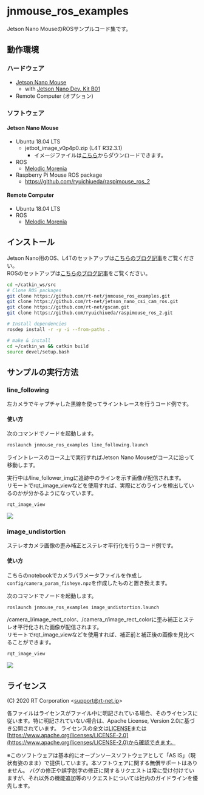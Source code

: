 # jnmouse_ros_examples

Jetson Nano MouseのROSサンプルコード集です。

## 動作環境

### ハードウェア
- [Jetson Nano Mouse](https://rt-net.jp/products/jetson-nano-mouse/)
  - with [Jetson Nano Dev. Kit B01](https://ryoyo-gpu.jp/products/jetson/nano2/)
- Remote Computer (オプション)

### ソフトウェア
#### Jetson Nano Mouse
  - Ubuntu 18.04 LTS
    - jetbot_image_v0p4p0.zip (L4T R32.3.1)
      - イメージファイルは[こちら](https://jetbot.org/master/software_setup/sd_card.html#old-releases)からダウンロードできます。
  - ROS
    - [Melodic Morenia](https://wiki.ros.org/melodic/Installation/Ubuntu)
  - Raspberry Pi Mouse ROS package
    - https://github.com/ryuichiueda/raspimouse_ros_2

#### Remote Computer
  - Ubuntu 18.04 LTS
  - ROS
    - [Melodic Morenia](https://wiki.ros.org/melodic/Installation/Ubuntu)

## インストール

Jetson Nano用のOS、L4Tのセットアップは[こちらのブログ記事](https://rt-net.jp/mobility/archives/14941)をご覧ください。  
ROSのセットアップは[こちらのブログ記事](https://rt-net.jp/mobility/archives/15162)をご覧ください。

```sh
cd ~/catkin_ws/src
# Clone ROS packages
git clone https://github.com/rt-net/jnmouse_ros_examples.git
git clone https://github.com/rt-net/jetson_nano_csi_cam_ros.git 
git clone https://github.com/rt-net/gscam.git
git clone https://github.com/ryuichiueda/raspimouse_ros_2.git

# Install dependencies
rosdep install -r -y -i --from-paths .

# make & install
cd ~/catkin_ws && catkin build
source devel/setup.bash
```

## サンプルの実行方法
### line_following

左カメラでキャプチャした黒線を使ってライントレースを行うコード例です。

#### 使い方

次のコマンドでノードを起動します。

```sh
roslaunch jnmouse_ros_examples line_following.launch
```

ライントレースのコース上で実行すればJetson Nano Mouseがコースに沿って移動します。

実行中は/line_follower_imgに追跡中のラインを示す画像が配信されます。  
リモートでrqt_image_viewなどを使用すれば、実際にどのラインを検出しているのかが分かるようになっています。

```sh
rqt_image_view
```

![](https://rt-net.github.io/images/jetson-nano-mouse/jnmouse_ros_examples_line_follwing_screenshot.png)


### image_undistortion

ステレオカメラ画像の歪み補正とステレオ平行化を行うコード例です。

#### 使い方

こちらのnotebookでカメラパラメータファイルを作成し`config/camera_param_fisheye.npz`を作成したものと置き換えます。  

次のコマンドでノードを起動します。

```sh
roslaunch jnmouse_ros_examples image_undistortion.launch
```

/camera_l/image_rect_color、/camera_r/image_rect_colorに歪み補正とステレオ平行化された画像が配信されます。  
リモートでrqt_image_viewなどを使用すれば、補正前と補正後の画像を見比べることができます。

```sh
rqt_image_view
```

![](https://rt-net.github.io/images/jetson-nano-mouse/jnmouse_ros_examples_image_undistortion_screenshot.png)

## ライセンス

(C) 2020 RT Corporation \<support@rt-net.jp\>

各ファイルはライセンスがファイル中に明記されている場合、そのライセンスに従います。特に明記されていない場合は、Apache License, Version 2.0に基づき公開されています。
ライセンスの全文は[LICENSE](./LICENSE)または[https://www.apache.org/licenses/LICENSE-2.0](https://www.apache.org/licenses/LICENSE-2.0)から確認できます。

※このソフトウェアは基本的にオープンソースソフトウェアとして「AS IS」（現状有姿のまま）で提供しています。本ソフトウェアに関する無償サポートはありません。
バグの修正や誤字脱字の修正に関するリクエストは常に受け付けていますが、それ以外の機能追加等のリクエストについては社内のガイドラインを優先します。
